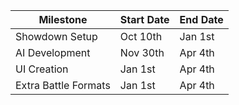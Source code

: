 | Milestone            | Start Date | End Date |
|----------------------|------------|----------|
| Showdown Setup       | Oct 10th   | Jan 1st  |
| AI Development       | Nov 30th   | Apr 4th  |
| UI Creation          | Jan 1st    | Apr 4th  | 
| Extra Battle Formats | Jan 1st    | Apr 4th  |
